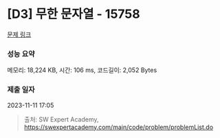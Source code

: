 # [D3] 무한 문자열 - 15758 

[문제 링크](https://swexpertacademy.com/main/code/problem/problemDetail.do?contestProbId=AYP5JmsqcngDFATW) 

### 성능 요약

메모리: 18,224 KB, 시간: 106 ms, 코드길이: 2,052 Bytes

### 제출 일자

2023-11-11 17:05



> 출처: SW Expert Academy, https://swexpertacademy.com/main/code/problem/problemList.do